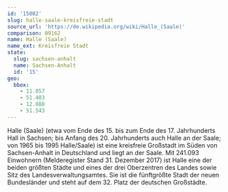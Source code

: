 ```yaml
---
id: '15002'
slug: halle-saale-kreisfreie-stadt
source_url: 'https://de.wikipedia.org/wiki/Halle_(Saale)'
comparison: 09162
name: Halle (Saale)
name_ext: Kreisfreie Stadt
state:
  slug: sachsen-anhalt
  name: Sachsen-Anhalt
  id: '15'
geo:
  bbox:
    - 11.857
    - 51.403
    - 12.088
    - 51.543
---
```


Halle (Saale) (etwa vom Ende des 15. bis zum Ende des 17. Jahrhunderts Hall in Sachsen; bis Anfang des 20. Jahrhunderts auch Halle an der Saale; von 1965 bis 1995 Halle/Saale) ist eine kreisfreie Großstadt im Süden von Sachsen-Anhalt in Deutschland und liegt an der Saale. Mit 241.093 Einwohnern (Melderegister Stand 31. Dezember 2017) ist Halle eine der beiden größten Städte und eines der drei Oberzentren des Landes sowie Sitz des Landesverwaltungsamtes. Sie ist die fünftgrößte Stadt der neuen Bundesländer und steht auf dem 32. Platz der deutschen Großstädte.
